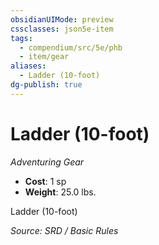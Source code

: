 ```yaml
---
obsidianUIMode: preview
cssclasses: json5e-item
tags:
  - compendium/src/5e/phb
  - item/gear
aliases:
  - Ladder (10-foot)
dg-publish: true
---
```

# Ladder (10-foot)
*Adventuring Gear*  

- **Cost**: 1 sp
- **Weight**: 25.0 lbs.

Ladder (10-foot)

*Source: SRD / Basic Rules*
